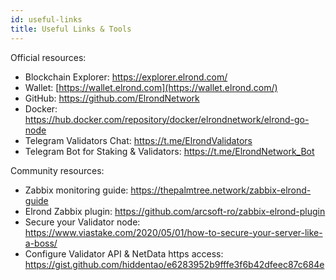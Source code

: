 ```yaml
---
id: useful-links
title: Useful Links & Tools
---
```


Official resources:

- Blockchain Explorer: https://explorer.elrond.com/
- Wallet: [https://wallet.elrond.com](https://wallet.elrond.com/)
- GitHub: https://github.com/ElrondNetwork
- Docker: https://hub.docker.com/repository/docker/elrondnetwork/elrond-go-node
- Telegram Validators Chat: https://t.me/ElrondValidators
- Telegram Bot for Staking & Validators: https://t.me/ElrondNetwork_Bot

Community resources:

- Zabbix monitoring guide: https://thepalmtree.network/zabbix-elrond-guide
- Elrond Zabbix plugin: https://github.com/arcsoft-ro/zabbix-elrond-plugin
- Secure your Validator node: https://www.viastake.com/2020/05/01/how-to-secure-your-server-like-a-boss/
- Configure Validator API & NetData https access: https://gist.github.com/hiddentao/e6283952b9fffe3f6b42dfeec87c684e

